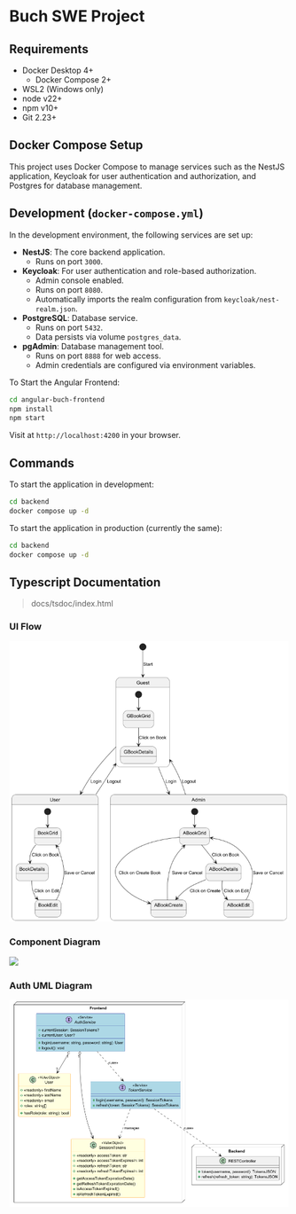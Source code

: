 # Buch SWE Project

## Requirements

- Docker Desktop 4+
    - Docker Compose 2+
- WSL2 (Windows only)
- node v22+
- npm v10+
- Git 2.23+

## Docker Compose Setup

This project uses Docker Compose to manage services such as the NestJS application, Keycloak for user authentication and authorization, and
Postgres for database management.

## Development (`docker-compose.yml`)

In the development environment, the following services are set up:

- **NestJS**: The core backend application.
    - Runs on port `3000`.
- **Keycloak**: For user authentication and role-based authorization.
    - Admin console enabled.
    - Runs on port `8080`.
    - Automatically imports the realm configuration from `keycloak/nest-realm.json`.
- **PostgreSQL**: Database service.
    - Runs on port `5432`.
    - Data persists via volume `postgres_data`.
- **pgAdmin**: Database management tool.
    - Runs on port `8888` for web access.
    - Admin credentials are configured via environment variables.

To Start the Angular Frontend:

```bash
cd angular-buch-frontend
npm install
npm start
```

Visit at `http://localhost:4200` in your browser.

## Commands

To start the application in development:

```bash
cd backend
docker compose up -d
```

To start the application in production (currently the same):

```bash
cd backend
docker compose up -d
```

## Typescript Documentation

> docs/tsdoc/index.html

### UI Flow

![](docs/diagrams/uiFlowStateDiagram.png)

### Component Diagram

![](docs/diagrams/compontsServicesModels.puml)

### Auth UML Diagram

![](docs/diagrams/authDiagram.png)